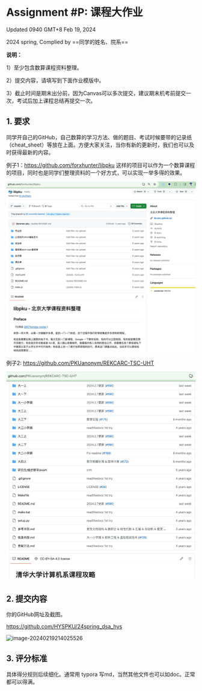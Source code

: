 # Assignment #P: 课程大作业

Updated 0940 GMT+8 Feb 19, 2024

2024 spring, Complied by ==同学的姓名、院系==



**说明：**

1）至少包含数算课程资料整理。

2）提交内容，请填写到下面作业模版中。

3）截止时间是期末出分前，因为Canvas可以多次提交，建议期末机考前提交一次，考试后加上课程总结再提交一次。



## 1. 要求

同学开自己的GitHub，自己数算的学习方法、做的题目、考试时候要带的记录纸（cheat_sheet）等放在上面。方便大家关注，当你有新的更新时，我们也可以及时获得最新的内容。

例子1：https://github.com/forxhunter/libpku 这样的项目可以作为一个数算课程的项目，同时也是同学们整理资料的一个好方式，可以实现一举多得的效果。



![image-20240219114316139](https://raw.githubusercontent.com/GMyhf/img/main/img/image-20240219114316139.png)





例子2: https://github.com/PKUanonym/REKCARC-TSC-UHT

![image-20240219114436829](https://raw.githubusercontent.com/GMyhf/img/main/img/image-20240219114436829.png)



## 2. 提交内容

你的GitHub网址及截图。

https://github.com/HYSPKU/24spring_dsa_hys

![image-20240219214025526](C:\Users\huawei\AppData\Roaming\Typora\typora-user-images\image-20240219214025526.png)

## 3. 评分标准

具体得分规则后续细化。通常用 typora 写md，当然其他文件也可以如doc。正常都可以得满。







